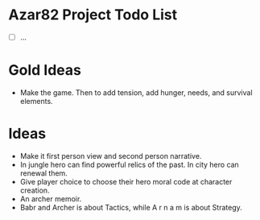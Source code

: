 
# Azar82 Project Todo List

- [ ] ...

# Gold Ideas

- Make the game. Then to add tension, add hunger, needs, and survival elements.

# Ideas

- Make it first person view and second person narrative.
- In jungle hero can find powerful relics of the past.
  In city hero can renewal them.
- Give player choice to choose their hero moral code at character creation.
- An archer memoir.
- Babr and Archer is about Tactics,
  while A r n a m is about Strategy.
